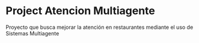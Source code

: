 # Project Atencion Multiagente
 Proyecto que busca mejorar la atención en restaurantes mediante el uso de Sistemas Multiagente
